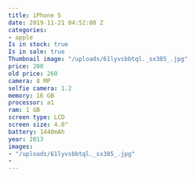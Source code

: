 ```yaml
---
title: iPhone 5
date: 2019-11-21 04:52:00 Z
categories:
- apple
Is in stock: true
Is in sale: true
Thumbnail image: "/uploads/61lyvsbbtql._sx385_.jpg"
price: 200
old price: 260
camera: 8 MP
selfie camera: 1.2
memory: 16 GB
processor: a1
ram: 1 GB
screen type: LCD
screen size: 4.0"
battery: 1440mAh
year: 2013
images:
- "/uploads/61lyvsbbtql._sx385_.jpg"
- 
---
```


